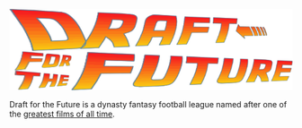 ![Draft For the Future](/assets/DraftForTheFuture.gif)

Draft for the Future is a dynasty fantasy football league named after one of the [greatest films of all time](https://www.imdb.com/title/tt0088763/).